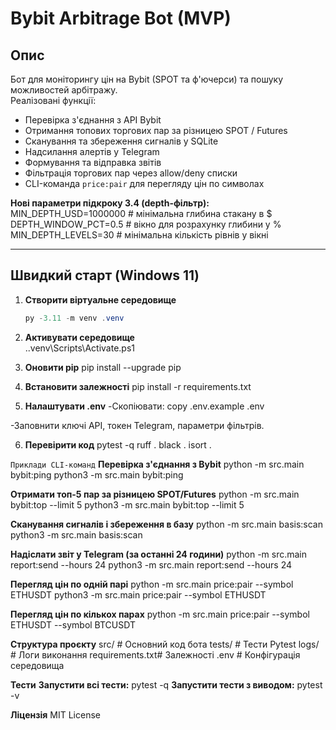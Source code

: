 
# Bybit Arbitrage Bot (MVP)

## Опис
Бот для моніторингу цін на Bybit (SPOT та ф'ючерси) та пошуку можливостей арбітражу.  
Реалізовані функції:
- Перевірка з'єднання з API Bybit
- Отримання топових торгових пар за різницею SPOT / Futures
- Сканування та збереження сигналів у SQLite
- Надсилання алертів у Telegram
- Формування та відправка звітів
- Фільтрація торгових пар через allow/deny списки
- CLI-команда `price:pair` для перегляду цін по символах

**Нові параметри підкроку 3.4 (depth-фільтр):**
MIN_DEPTH_USD=1000000        # мінімальна глибина стакану в $
DEPTH_WINDOW_PCT=0.5         # вікно для розрахунку глибини у %
MIN_DEPTH_LEVELS=30          # мінімальна кількість рівнів у вікні

---

## Швидкий старт (Windows 11)

1. **Створити віртуальне середовище**
   ```powershell
   py -3.11 -m venv .venv

2. **Активувати середовище**   
.\.venv\Scripts\Activate.ps1

3. **Оновити pip**
pip install --upgrade pip

4. **Встановити залежності**
pip install -r requirements.txt

5. **Налаштувати .env**
-Скопіювати:
    copy .env.example .env

-Заповнити ключі API, токен Telegram, параметри фільтрів.

6. **Перевірити код**
pytest -q
ruff .
black .
isort .

`Приклади CLI-команд`
**Перевірка з'єднання з Bybit**
python -m src.main bybit:ping
python3 -m src.main bybit:ping

**Отримати топ-5 пар за різницею SPOT/Futures**
python -m src.main bybit:top --limit 5
python3 -m src.main bybit:top --limit 5

**Сканування сигналів і збереження в базу**
python -m src.main basis:scan
python3 -m src.main basis:scan

**Надіслати звіт у Telegram (за останні 24 години)**
python -m src.main report:send --hours 24
python3 -m src.main report:send --hours 24

**Перегляд цін по одній парі**
python -m src.main price:pair --symbol ETHUSDT
python3 -m src.main price:pair --symbol ETHUSDT

**Перегляд цін по кількох парах**
python -m src.main price:pair --symbol ETHUSDT --symbol BTCUSDT

**Структура проєкту**
src/            # Основний код бота
tests/          # Тести Pytest
logs/           # Логи виконання
requirements.txt# Залежності
.env            # Конфігурація середовища

**Тести**
**Запустити всі тести:**
pytest -q
**Запустити тести з виводом:**
pytest -v

**Ліцензія** MIT License